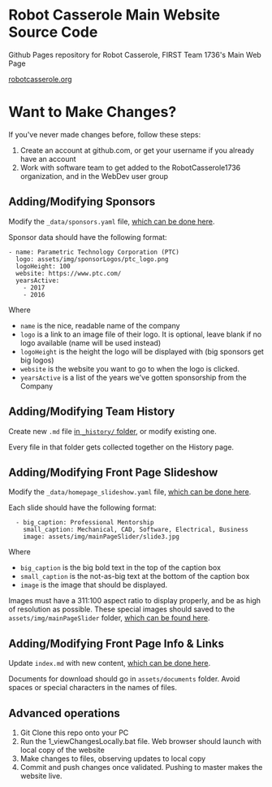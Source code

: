 # Robot Casserole Main Website Source Code
Github Pages repository for Robot Casserole, FIRST Team 1736's Main Web Page

[robotcasserole.org](https://robotcasserole.org)

# Want to Make Changes?

If you've never made changes before, follow these steps:

1) Create an account at github.com, or get your username if you already have an account
2) Work with software team to get added to the RobotCasserole1736 organization, and in the WebDev user group

## Adding/Modifying Sponsors

Modify the `_data/sponsors.yaml` file, [which can be done here](https://github.com/RobotCasserole1736/RobotCasserole1736.github.io/edit/master/_data/sponsors.yaml). 

Sponsor data should have the following format:

```
- name: Parametric Technology Corporation (PTC)
  logo: assets/img/sponsorLogos/ptc_logo.png
  logoHeight: 100
  website: https://www.ptc.com/
  yearsActive: 
    - 2017
    - 2016
```

Where
  * `name` is the nice, readable name of the company
  * `logo` is a link to an image file of their logo. It is optional, leave blank if no logo available (name will be used instead)
  * `logoHeight` is the height the logo will be displayed with (big sponsors get big logos)
  * `website` is the website you want to go to when the logo is clicked.
  * `yearsActive` is a list of the years we've gotten sponsorship from the Company

## Adding/Modifying Team History

Create new `.md` file [in `_history/` folder](https://github.com/RobotCasserole1736/RobotCasserole1736.github.io/tree/master/_history), or modify existing one. 

Every file in that folder gets collected together on the History page.

## Adding/Modifying Front Page Slideshow

Modify the `_data/homepage_slideshow.yaml` file, [which can be done here](https://github.com/RobotCasserole1736/RobotCasserole1736.github.io/edit/master/_data/homepage_slideshow.yaml).  

Each slide should have the following format:

```
  - big_caption: Professional Mentorship
    small_caption: Mechanical, CAD, Software, Electrical, Business
    image: assets/img/mainPageSlider/slide3.jpg
```

Where
  * `big_caption` is the big bold text in the top of the caption box
  * `small_caption` is the not-as-big text at the bottom of the caption box
  * `image` is the image that should be displayed.

Images must have a 311:100 aspect ratio to display properly, and be as high of resolution as possible. These special images should saved to the `assets/img/mainPageSlider` folder, [which can be found here](https://github.com/RobotCasserole1736/RobotCasserole1736.github.io/tree/master/assets/img/mainPageSlider).

## Adding/Modifying Front Page Info & Links

Update `index.md` with new content, [which can be done here](https://github.com/RobotCasserole1736/RobotCasserole1736.github.io/edit/master/index.md).

Documents for download should go in `assets/documents` folder. Avoid spaces or special characters in the names of files.

## Advanced operations

1) Git Clone this repo onto your PC
2) Run the 1_viewChangesLocally.bat file. Web browser should launch with local copy of the website
3) Make changes to files, observing updates to local copy
4) Commit and push changes once validated. Pushing to master makes the website live.

